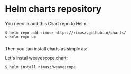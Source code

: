 # Helm charts repository

###

You need to add this Chart repo to Helm:
```console
$ helm repo add rimusz https://rimusz.github.io/charts/
$ helm repo up
```

###

Then you can install charts as simple as:

Let's install weavescope chart:
```
$ helm install rimusz/weavescope
```
